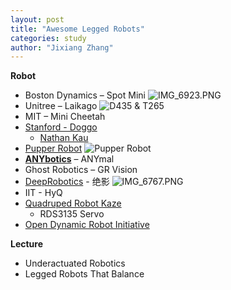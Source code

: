 ```yaml
---
layout: post
title: "Awesome Legged Robots"
categories: study
author: "Jixiang Zhang"
---
```


**Robot**

- Boston Dynamics – Spot Mini
  ![IMG_6923.PNG](https://i.loli.net/2019/12/09/vPkt6UJgVOMCDhd.png)
- Unitree – Laikago
  ![D435 & T265](https://i.loli.net/2019/12/09/gewfqryQnS7AWOh.png)
- MIT – Mini Cheetah
- [Stanford - Doggo](https://github.com/nate711/stanforddoggoproject)
  - [Nathan Kau](https://www.nathankau.com)
- [Pupper Robot](https://www.youtube.com/watch?v=iyuJq_Pn7TM)
  ![Pupper Robot](https://i.loli.net/2019/12/09/eUAotTOdkRsJ3QE.png)
- [**ANYbotics**](https://github.com/ANYbotics) – ANYmal
- Ghost Robotics – GR Vision
- [DeepRobotics](http://www.deeprobotics.cn/) - 绝影
  ![IMG_6767.PNG](https://i.loli.net/2019/12/09/6bTE1BxHzuU9CnS.png)
- IIT - HyQ
- [Quadruped Robot Kaze](http://zlethic.com/quadruped-kaze/)
  - RDS3135 Servo
- [Open Dynamic Robot Initiative](https://open-dynamic-robot-initiative.github.io/)

**Lecture**

- Underactuated Robotics
- Legged Robots That Balance